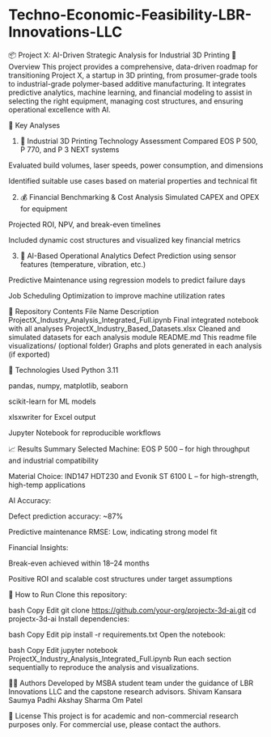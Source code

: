 # Techno-Economic-Feasibility-LBR-Innovations-LLC

📦 Project X: AI-Driven Strategic Analysis for Industrial 3D Printing
🧠 Overview
This project provides a comprehensive, data-driven roadmap for transitioning Project X, a startup in 3D printing, from prosumer-grade tools to industrial-grade polymer-based additive manufacturing. It integrates predictive analytics, machine learning, and financial modeling to assist in selecting the right equipment, managing cost structures, and ensuring operational excellence with AI.

🧪 Key Analyses
1. 🧱 Industrial 3D Printing Technology Assessment
Compared EOS P 500, P 770, and P 3 NEXT systems

Evaluated build volumes, laser speeds, power consumption, and dimensions

Identified suitable use cases based on material properties and technical fit

2. 💰 Financial Benchmarking & Cost Analysis
Simulated CAPEX and OPEX for equipment

Projected ROI, NPV, and break-even timelines

Included dynamic cost structures and visualized key financial metrics

3. 🤖 AI-Based Operational Analytics
Defect Prediction using sensor features (temperature, vibration, etc.)

Predictive Maintenance using regression models to predict failure days

Job Scheduling Optimization to improve machine utilization rates

📂 Repository Contents
File Name	Description
ProjectX_Industry_Analysis_Integrated_Full.ipynb	Final integrated notebook with all analyses
ProjectX_Industry_Based_Datasets.xlsx	Cleaned and simulated datasets for each analysis module
README.md	This readme file
visualizations/ (optional folder)	Graphs and plots generated in each analysis (if exported)

🚀 Technologies Used
Python 3.11

pandas, numpy, matplotlib, seaborn

scikit-learn for ML models

xlsxwriter for Excel output

Jupyter Notebook for reproducible workflows

📈 Results Summary
Selected Machine: EOS P 500 – for high throughput and industrial compatibility

Material Choice: IND147 HDT230 and Evonik ST 6100 L – for high-strength, high-temp applications

AI Accuracy:

Defect prediction accuracy: ~87%

Predictive maintenance RMSE: Low, indicating strong model fit

Financial Insights:

Break-even achieved within 18–24 months

Positive ROI and scalable cost structures under target assumptions

📌 How to Run
Clone this repository:

bash
Copy
Edit
git clone https://github.com/your-org/projectx-3d-ai.git
cd projectx-3d-ai
Install dependencies:

bash
Copy
Edit
pip install -r requirements.txt
Open the notebook:

bash
Copy
Edit
jupyter notebook ProjectX_Industry_Analysis_Integrated_Full.ipynb
Run each section sequentially to reproduce the analysis and visualizations.

👨‍💼 Authors
Developed by MSBA student team under the guidance of LBR Innovations LLC and the capstone research advisors.
Shivam Kansara
Saumya Padhi
Akshay Sharma
Om Patel

📄 License
This project is for academic and non-commercial research purposes only. For commercial use, please contact the authors.
